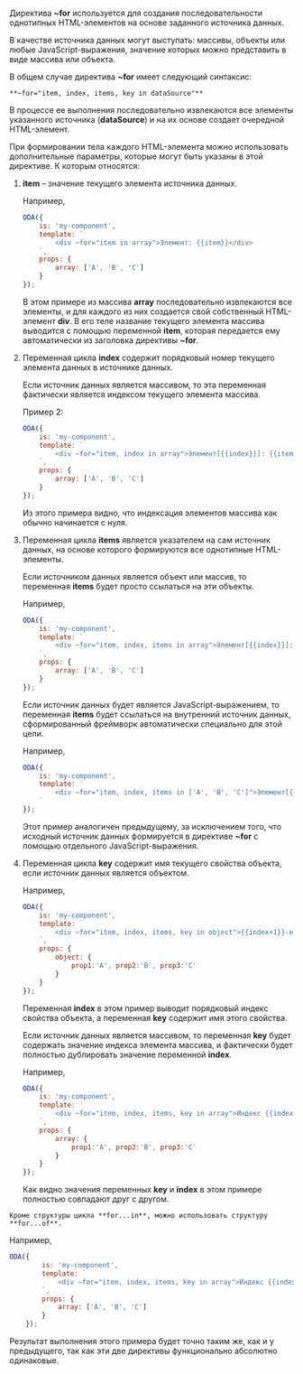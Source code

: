 ﻿Директива **~for** используется для создания последовательности однотипных HTML-элементов на основе заданного источника данных.

В качестве источника данных могут выступать: массивы, объекты или любые JavaScript-выражения, значение которых можно представить в виде массива или объекта.

В общем случае директива **~for** имеет следующий синтаксис:

```info md_hideicon
**~for="item, index, items, key in dataSource"**
```

В процессе ее выполнения последовательно извлекаются все элементы  указанного источника (**dataSource**) и на их основе создает очередной HTML-элемент.

При формировании тела каждого HTML-элемента можно использовать дополнительные параметры, которые могут быть указаны в этой директиве. К которым относятся:

1. **item** – значение текущего элемента источника данных.

    Например,

    ```javascript _run_edit_[my-component.js]
    ODA({
        is: 'my-component',
        template: `
            <div ~for="item in array">Элемент: {{item}}</div>
        `,
        props: {
            array: ['A', 'B', 'C']
        }
    });
    ```

    В этом примере из массива **array** последовательно извлекаются все элементы, и для каждого из них создается свой собственный HTML-элемент **div**. В его теле название текущего элемента массива выводится с помощью переменной **item**, которая передается ему автоматически из заголовка директивы **~for**.

1. Переменная цикла **index** содержит порядковый номер текущего элемента данных в источнике данных.

    Если источник данных является массивом, то эта переменная фактически является индексом текущего элемента массива.

    Пример 2:

    ```javascript _run_edit_[my-component.js]
    ODA({
        is: 'my-component',
        template: `
            <div ~for="item, index in array">Элемент[{{index}}]: {{item}}</div>
        `,
        props: {
            array: ['A', 'B', 'C']
        }
    });
    ```

    Из этого примера видно, что индексация элементов массива как обычно начинается с нуля.

1. Переменная цикла **items** является указателем на сам источник данных, на основе которого формируются все однотипные HTML-элементы.

    Если источником данных является объект или массив, то переменная **items** будет просто ссылаться на эти объекты.

    Например,

    ```javascript _run_edit_[my-component.js]
    ODA({
        is: 'my-component',
        template: `
            <div ~for="item, index, items in array">Элемент[{{index}}]: {{item}} - array: {{items}}</div>
        `,
        props: {
            array: ['A', 'B', 'C']
        }
    });
    ```

    Если источник данных будет является JavaScript-выражением, то переменная **items** будет ссылаться на внутренний источник данных, сформированный  фреймворк автоматически специально для этой цели.

    Например,

    ```javascript _run_edit_[my-component.js]
    ODA({
        is: 'my-component',
        template: `
            <div ~for="item, index, items in ['A', 'B', 'C']">Элемент[{{index}}]: {{item}} - array: {{items}}</div>
        `
    });
    ```

    Этот пример аналогичен предыдущему, за исключением того, что исходный источник данных формируется в директиве **~for** с помощью отдельного JavaScript-выражения.

1. Переменная цикла **key** содержит имя текущего свойства объекта, если источник данных является объектом.

    Например,

    ```javascript _run_edit_[my-component.js]
    ODA({
        is: 'my-component',
        template: `
            <div ~for="item, index, items, key in object">{{index+1}}-е свойство {{key}}: {{item}} -- object: {{JSON.stringify(items)}}</div>
        `,
        props: {
            object: {
                prop1:'A', prop2:'B', prop3:'C'
            }
        }
    });
    ```

    Переменная **index** в этом пример выводит порядковый индекс свойства объекта, а переменная **key** содержит имя этого свойства.

    Если источник данных является массивом, то переменная **key** будет содержать значение индекса элемента массива, и фактически будет полностью дублировать значение переменной **index**.

    Например,

    ```javascript _run_edit_[my-component.js]
    ODA({
        is: 'my-component',
        template: `
            <div ~for="item, index, items, key in array">Индекс {{index}}- элемент[{{key}}]: {{item}} -- array: {{items}}</div>
        `,
        props: {
            array: {
                prop1:'A', prop2:'B', prop3:'C'
            }
        }
    });
    ```

    Как видно значения переменных **key** и **index** в этом примере полностью совпадают друг с другом.

```info_md
Кроме структуры цикла **for...in**, можно использовать структуру **for...of**.
```

Например,

```javascript _run_edit_[my-component.js]
ODA({
        is: 'my-component',
        template: `
            <div ~for="item, index, items, key in array">Индекс {{index}}- элемент[{{key}}]: {{item}} -- array: {{items}}</div>
        `,
        props: {
            array: ['A', 'B', 'C']
        }
    });
```

Результат выполнения этого примера будет точно таким же, как и у предыдущего, так как эти две директивы функционально абсолютно одинаковые.
